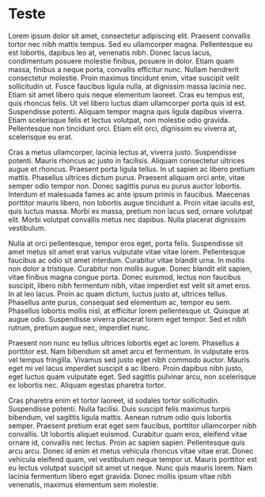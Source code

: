# Teste

Lorem ipsum dolor sit amet, consectetur adipiscing elit. Praesent convallis tortor nec nibh mattis tempus. Sed eu ullamcorper magna. Pellentesque eu est lobortis, dapibus leo at, venenatis nibh. Donec lacus lacus, condimentum posuere molestie finibus, posuere in dolor. Etiam quam massa, finibus a neque porta, convallis efficitur nunc. Nullam hendrerit consectetur molestie. Proin maximus tincidunt enim, vitae suscipit velit sollicitudin ut. Fusce faucibus ligula nulla, at dignissim massa lacinia nec. Etiam sit amet libero quis neque elementum laoreet. Cras eu tempus est, quis rhoncus felis. Ut vel libero luctus diam ullamcorper porta quis id est. Suspendisse potenti. Aliquam tempor magna quis ligula dapibus viverra. Etiam scelerisque felis et lectus volutpat, non molestie odio gravida. Pellentesque non tincidunt orci. Etiam elit orci, dignissim eu viverra at, scelerisque eu erat.

Cras a metus ullamcorper, lacinia lectus at, viverra justo. Suspendisse potenti. Mauris rhoncus ac justo in facilisis. Aliquam consectetur ultrices augue et rhoncus. Praesent porta ligula tellus. In ut sapien ac libero pretium mattis. Phasellus ultrices dictum purus. Praesent aliquam orci ante, vitae semper odio tempor non. Donec sagittis purus eu purus auctor lobortis. Interdum et malesuada fames ac ante ipsum primis in faucibus. Maecenas porttitor mauris libero, non lobortis augue tincidunt a. Proin vitae iaculis est, quis luctus massa. Morbi ex massa, pretium non lacus sed, ornare volutpat elit. Morbi volutpat convallis metus nec dapibus. Nulla placerat dignissim vestibulum.

Nulla at orci pellentesque, tempor eros eget, porta felis. Suspendisse sit amet metus sit amet erat varius vulputate vitae vitae lorem. Pellentesque faucibus ac odio sit amet interdum. Curabitur vitae blandit urna. In mollis non dolor a tristique. Curabitur non mollis augue. Donec blandit elit sapien, vitae finibus magna congue porta. Donec euismod, lectus non faucibus suscipit, libero nibh fermentum nibh, vitae imperdiet est velit sit amet eros. In at leo lacus. Proin ac quam dictum, luctus justo at, ultrices tellus. Phasellus ante purus, consequat sed elementum ac, tempor eu sem. Phasellus lobortis mollis nisl, at efficitur lorem pellentesque ut. Quisque at augue odio. Suspendisse viverra placerat lorem eget tempor. Sed et nibh rutrum, pretium augue nec, imperdiet nunc.

Praesent non nunc eu tellus ultrices lobortis eget ac lorem. Phasellus a porttitor est. Nam bibendum sit amet arcu et fermentum. In vulputate eros vel tempus fringilla. Vivamus sed justo eget nibh commodo auctor. Mauris eget mi vel lacus imperdiet suscipit a ac libero. Proin dapibus nibh justo, eget luctus quam vulputate eget. Sed sagittis pulvinar arcu, non scelerisque ex lobortis nec. Aliquam egestas pharetra tortor.

Cras pharetra enim et tortor laoreet, id sodales tortor sollicitudin. Suspendisse potenti. Nulla facilisi. Duis suscipit felis maximus turpis bibendum, vel sagittis ligula mattis. Aenean rutrum odio quis lobortis semper. Praesent pretium erat eget sem faucibus, porttitor ullamcorper nibh convallis. Ut lobortis aliquet euismod. Curabitur quam eros, eleifend vitae ornare id, convallis nec lectus. Proin ac sapien sapien. Pellentesque quis arcu arcu. Donec id enim et metus vehicula rhoncus vitae vitae erat. Donec vehicula eleifend quam, vel vestibulum neque tempor ut. Mauris porttitor est eu lectus volutpat suscipit sit amet ut neque. Nunc quis mauris lorem. Nam lacinia fermentum libero eget gravida. Donec mollis ipsum vitae nibh venenatis, maximus elementum sem molestie. 